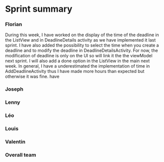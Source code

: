 Sprint <n> summary
================

### Florian
During this week, I have worked on the display of the time of the deadline in the ListView and in 
DeadlineDetails activity as we have implemented it last sprint. I have also added the possibility
to select the time when you create a deadline and to modify the deadline in DeadlineDetailsActivity.
For now, the modification of deadline is only on the UI so will link it the the viewModel next
sprint. I will also add a done option in the ListView in the main next week.
In general, I have a underestimated the implementation of time in AddDeadlineActivity thus I have
made more hours than expected but otherwise it was fine.
have 
### Joseph

### Lenny

### Léo

### Louis

### Valentin

### Overall team